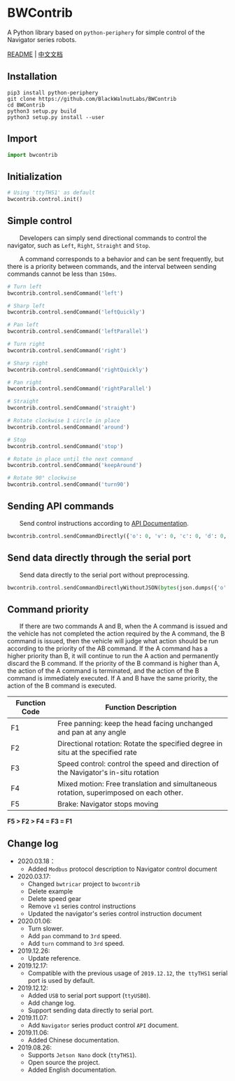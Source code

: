 # BWContrib

A Python library based on `python-periphery` for simple control of the Navigator series robots.

[README](README.md) | [中文文档](README_zh.md)

## Installation

``` shell
pip3 install python-periphery
git clone https://github.com/BlackWalnutLabs/BWContrib
cd BWContrib
python3 setup.py build
python3 setup.py install --user
```

## Import

``` python
import bwcontrib
```

## Initialization

``` python
# Using 'ttyTHS1' as default
bwcontrib.control.init()
```

## Simple control

&emsp;&emsp;Developers can simply send directional commands to control the navigator, such as `Left`, `Right`, `Straight` and `Stop`.

&emsp;&emsp;A command corresponds to a behavior and can be sent frequently, but there is a priority between commands, and the interval between sending commands cannot be less than `150ms`.

``` python
# Turn left
bwcontrib.control.sendCommand('left')

# Sharp left
bwcontrib.control.sendCommand('leftQuickly')

# Pan left
bwcontrib.control.sendCommand('leftParallel')

# Turn right
bwcontrib.control.sendCommand('right')

# Sharp right
bwcontrib.control.sendCommand('rightQuickly')

# Pan right
bwcontrib.control.sendCommand('rightParallel')

# Straight
bwcontrib.control.sendCommand('straight')

# Rotate clockwise 1 circle in place
bwcontrib.control.sendCommand('around')

# Stop
bwcontrib.control.sendCommand('stop')

# Rotate in place until the next command
bwcontrib.control.sendCommand('keepAround')

# Rotate 90° clockwise
bwcontrib.control.sendCommand('turn90')
```

## Sending API commands

&emsp;&emsp;Send control instructions according to [API Documentation](docs/navigator_api_doc.md).

``` python
bwcontrib.control.sendCommandDirectly({'o': 0, 'v': 0, 'c': 0, 'd': 0, 'r': 0, 'a': 0})
```

## Send data directly through the serial port

&emsp;&emsp;Send data directly to the serial port without preprocessing.

``` python
bwcontrib.control.sendCommandDirectlyWithoutJSON(bytes(json.dumps({'o': 0, 'v': 0, 'c': 0, 'd': 0, 'r': 0, 'a': 0}), encoding="utf8"))
```

## Command priority

&emsp;&emsp;If there are two commands A and B, when the A command is issued and the vehicle has not completed the action required by the A command, the B command is issued, then the vehicle will judge what action should be run according to the priority of the AB command. If the A command has a higher priority than B, it will continue to run the A action and permanently discard the B command. If the priority of the B command is higher than A, the action of the A command is terminated, and the action of the B command is immediately executed. If A and B have the same priority, the action of the B command is executed.

|  Function Code   | Function Description  |
|  ----  | ----  |
| F1  | Free panning: keep the head facing unchanged and pan at any angle |
| F2  | Directional rotation: Rotate the specified degree in situ at the specified rate |
| F3  | Speed ​​control: control the speed and direction of the Navigator's in-situ rotation |
| F4  | Mixed motion: Free translation and simultaneous rotation, superimposed on each other. |
| F5  | Brake: Navigator stops moving |

**F5 > F2 > F4 = F3 = F1**

## Change log

* 2020.03.18：
    * Added `Modbus` protocol description to Navigator control document
* 2020.03.17:
    * Changed `bwtricar` project  to `bwcontrib`
    * Delete example
    * Delete speed gear
    * Remove `v1` series control instructions
    * Updated the navigator's series control instruction document
* 2020.01.06:
    * Turn slower.
    * Add `pan` command to `3rd` speed.
    * Add `turn` command to `3rd` speed.
* 2019.12.26:
    * Update reference.
* 2019.12.17:
    * Compatible with the previous usage of `2019.12.12`, the` ttyTHS1` serial port is used by default.
* 2019.12.12:
    * Added `USB` to serial port support (`ttyUSB0`).
    * Add change log.
    * Support sending data directly to serial port.
* 2019.11.07:
    * Add `Navigator` series product control `API` document.
* 2019.11.06:
    * Added Chinese documentation.
* 2019.08.26:
    * Supports `Jetson Nano` dock (`ttyTHS1`).
    * Open source the project.
    * Added English documentation.